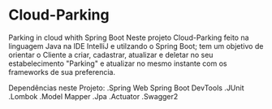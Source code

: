 # Cloud-Parking
Parking in cloud whith Spring Boot
Neste projeto Cloud-Parking feito na linguagem Java na IDE IntelliJ e utilzando o Spring Boot; tem um objetivo de orientar o Cliente a criar, cadastrar, atualizar e 
deletar no seu estabelecimento "Parking" e atualizar no mesmo instante com os frameworks de sua preferencia.   

Dependências neste Projeto:
.Spring Web
Spring Boot DevTools
.JUnit
.Lombok
.Model Mapper
.Jpa
.Actuator
.Swagger2

